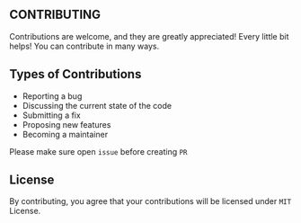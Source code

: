 ## CONTRIBUTING
Contributions are welcome, and they are greatly appreciated! Every little bit helps! You can contribute in many ways.

## Types of Contributions 
-   Reporting a bug
-   Discussing the current state of the code
-   Submitting a fix
-   Proposing new features
-   Becoming a maintainer

Please make sure open `issue` before creating `PR`

## License
By contributing, you agree that your contributions will be licensed under `MIT` License.
